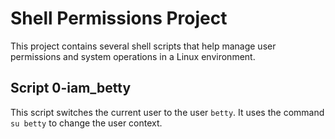 # Shell Permissions Project

This project contains several shell scripts that help manage user permissions and system operations in a Linux environment.

## Script 0-iam_betty
This script switches the current user to the user `betty`. It uses the command `su betty` to change the user context.
